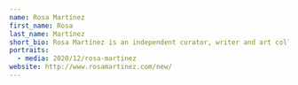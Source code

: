 ```yaml
---
name: Rosa Martínez
first_name: Rosa
last_name: Martínez
short_bio: Rosa Martínez is an independent curator, writer and art collections consultant.
portraits:
  - media: 2020/12/rosa-martinez
website: http://www.rosamartinez.com/new/
---
```

